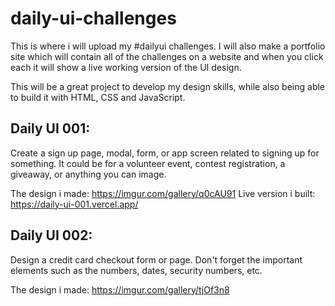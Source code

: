# daily-ui-challenges

This is where i will upload my #dailyui challenges. I will also make a portfolio site which will contain all of the challenges on a website and when you click each it will show a live working version of the UI design.

This will be a great project to develop my design skills, while also being able to build it with HTML, CSS and JavaScript. 

## Daily UI 001:

Create a sign up page, modal, form, or app screen related to signing up for something. It could be for a volunteer event, contest registration, a giveaway, or anything you can image.

The design i made: https://imgur.com/gallery/q0cAU91
Live version i built: https://daily-ui-001.vercel.app/

## Daily UI 002:

Design a credit card checkout form or page. Don't forget the important elements such as the numbers, dates, security numbers, etc.

The design i made: https://imgur.com/gallery/tjOf3n8